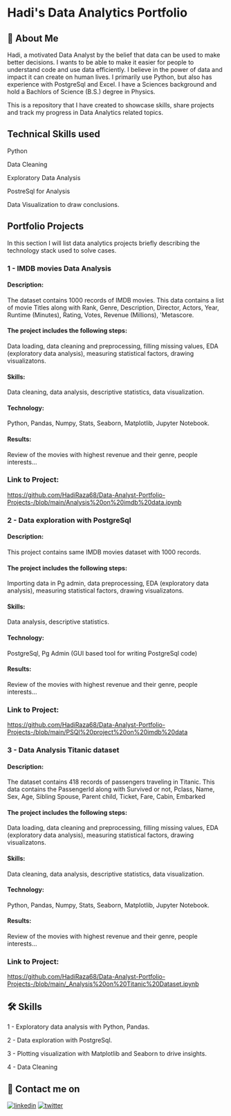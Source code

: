 # Hadi's Data Analytics Portfolio

## 🚀 About Me
Hadi, a motivated Data Analyst by the belief that data can be used to make better decisions. I wants to be able to make it easier for people to understand code and use data efficiently. I believe in the power of data and impact it can create on human lives. I primarily use Python, but also has experience with PostgreSql and Excel. I have a Sciences background and hold a Bachlors of Science (B.S.) degree in Physics.

This is a repository that I have created to showcase skills, share projects and track my progress in Data Analytics related topics.

## Technical Skills used

Python

Data Cleaning

Exploratory Data Analysis

PostreSql for Analysis

Data Visualization to draw conclusions.


## Portfolio Projects
In this section I will list data analytics projects briefly describing the technology stack used to solve cases.

### 1 - IMDB movies Data Analysis

#### Description:
 The dataset contains 1000 records of IMDB movies. This data contains a list of movie Titles along with Rank, Genre, Description, Director, Actors, Year,
       Runtime (Minutes), Rating, Votes, Revenue (Millions),
       'Metascore.

 #### The project includes the following steps: 
 
 Data loading, data cleaning and preprocessing, filling missing values, EDA (exploratory data analysis), measuring statistical factors, drawing visualizatons.

#### Skills:
 Data cleaning, data analysis, descriptive statistics, data visualization.

#### Technology:
 Python, Pandas, Numpy, Stats, Seaborn, Matplotlib, Jupyter Notebook.
#### Results:
Review of the movies with highest revenue and their genre, people interests...

### Link to Project:
https://github.com/HadiRaza68/Data-Analyst-Portfolio-Projects-/blob/main/Analysis%20on%20imdb%20data.ipynb


### 2 - Data exploration with PostgreSql
#### Description: 
This project contains same IMDB movies dataset with 1000 records.

#### The project includes the following steps: 
 
 Importing data in Pg admin, data preprocessing, EDA (exploratory data analysis), measuring statistical factors, drawing visualizatons.

#### Skills:
 Data analysis, descriptive statistics.

#### Technology:
 PostgreSql, Pg Admin (GUI based tool for writing PostgreSql code)
#### Results:
Review of the movies with highest revenue and their genre, people interests...
### Link to Project:

https://github.com/HadiRaza68/Data-Analyst-Portfolio-Projects-/blob/main/PSQl%20project%20on%20imdb%20data
### 3 -  Data Analysis Titanic dataset

#### Description:
 The dataset contains 418 records of passengers traveling in Titanic. This data contains the PassengerId along with Survived or not, Pclass, Name, Sex, Age, Sibling Spouse,
Parent child, Ticket, Fare, Cabin, Embarked
       

 #### The project includes the following steps: 
 
 Data loading, data cleaning and preprocessing, filling missing values, EDA (exploratory data analysis), measuring statistical factors, drawing visualizatons.

#### Skills:
 Data cleaning, data analysis, descriptive statistics, data visualization.

#### Technology:
 Python, Pandas, Numpy, Stats, Seaborn, Matplotlib, Jupyter Notebook.
#### Results:
Review of the movies with highest revenue and their genre, people interests...
### Link to Project:

https://github.com/HadiRaza68/Data-Analyst-Portfolio-Projects-/blob/main/_Analysis%20on%20Titanic%20Dataset.ipynb

## 🛠 Skills
1 - Exploratory data analysis with Python, Pandas.

2 - Data exploration with PostgreSql.

3 - Plotting visualization with Matplotlib and Seaborn to drive insights.

4 - Data Cleaning


## 🔗 Contact me on
[![linkedin](https://img.shields.io/badge/linkedin-0A66C2?style=for-the-badge&logo=linkedin&logoColor=white)](https://www.linkedin.com/in/hadi-r-114958184)
[![twitter](https://img.shields.io/badge/twitter-1DA1F2?style=for-the-badge&logo=twitter&logoColor=white)](https://twitter.com/_growtogether_?t=aE1o4pPZSrURyY8GN1KxVA&s=09)











